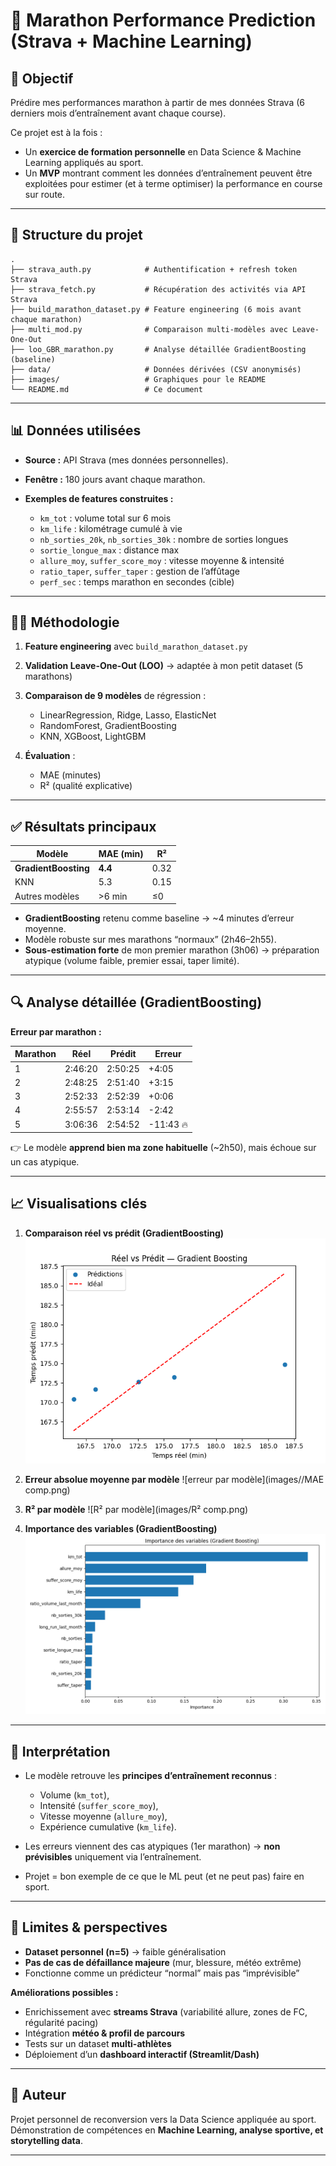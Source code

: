 # 🏃 Marathon Performance Prediction (Strava + Machine Learning)

## 🎯 Objectif

Prédire mes performances marathon à partir de mes données Strava (6 derniers mois d’entraînement avant chaque course).

Ce projet est à la fois :

* Un **exercice de formation personnelle** en Data Science & Machine Learning appliqués au sport.
* Un **MVP** montrant comment les données d’entraînement peuvent être exploitées pour estimer (et à terme optimiser) la performance en course sur route.

---

## 📂 Structure du projet

```
.
├── strava_auth.py            # Authentification + refresh token Strava
├── strava_fetch.py           # Récupération des activités via API Strava
├── build_marathon_dataset.py # Feature engineering (6 mois avant chaque marathon)
├── multi_mod.py              # Comparaison multi-modèles avec Leave-One-Out
├── loo_GBR_marathon.py       # Analyse détaillée GradientBoosting (baseline)
├── data/                     # Données dérivées (CSV anonymisés)
├── images/                   # Graphiques pour le README
└── README.md                 # Ce document
```

---

## 📊 Données utilisées

* **Source :** API Strava (mes données personnelles).
* **Fenêtre :** 180 jours avant chaque marathon.
* **Exemples de features construites :**

  * `km_tot` : volume total sur 6 mois
  * `km_life` : kilométrage cumulé à vie
  * `nb_sorties_20k`, `nb_sorties_30k` : nombre de sorties longues
  * `sortie_longue_max` : distance max
  * `allure_moy`, `suffer_score_moy` : vitesse moyenne & intensité
  * `ratio_taper`, `suffer_taper` : gestion de l’affûtage
  * `perf_sec` : temps marathon en secondes (cible)

---

## 🧑‍💻 Méthodologie

1. **Feature engineering** avec `build_marathon_dataset.py`
2. **Validation Leave-One-Out (LOO)** → adaptée à mon petit dataset (5 marathons)
3. **Comparaison de 9 modèles** de régression :

   * LinearRegression, Ridge, Lasso, ElasticNet
   * RandomForest, GradientBoosting
   * KNN, XGBoost, LightGBM
4. **Évaluation** :

   * MAE (minutes)
   * R² (qualité explicative)

---

## ✅ Résultats principaux

| Modèle               | MAE (min) | R²   |
| -------------------- | --------- | ---- |
| **GradientBoosting** | **4.4**   | 0.32 |
| KNN                  | 5.3       | 0.15 |
| Autres modèles       | >6 min    | ≤0   |

* **GradientBoosting** retenu comme baseline → ~4 minutes d’erreur moyenne.
* Modèle robuste sur mes marathons “normaux” (2h46–2h55).
* **Sous-estimation forte** de mon premier marathon (3h06) → préparation atypique (volume faible, premier essai, taper limité).

---

## 🔍 Analyse détaillée (GradientBoosting)

**Erreur par marathon :**

| Marathon | Réel    | Prédit  | Erreur    |
| -------- | ------- | ------- | --------- |
| 1        | 2:46:20 | 2:50:25 | +4:05     |
| 2        | 2:48:25 | 2:51:40 | +3:15     |
| 3        | 2:52:33 | 2:52:39 | +0:06     |
| 4        | 2:55:57 | 2:53:14 | -2:42     |
| 5        | 3:06:36 | 2:54:52 | -11:43 🔥 |

👉 Le modèle **apprend bien ma zone habituelle** (~2h50), mais échoue sur un cas atypique.

---

## 📈 Visualisations clés

1. **Comparaison réel vs prédit (GradientBoosting)**
   ![réel vs prédit](images/GBR_reel_vs_pred.png)

2. **Erreur absolue moyenne par modèle**
   ![erreur par modèle](images//MAE comp.png)
   
3. **R² par modèle**
   ![R² par modèle](images/R² comp.png)

4. **Importance des variables (GradientBoosting)**
   ![importances](images/GBR_imp_var.png)

---

## 🧠 Interprétation

* Le modèle retrouve les **principes d’entraînement reconnus** :

  * Volume (`km_tot`),
  * Intensité (`suffer_score_moy`),
  * Vitesse moyenne (`allure_moy`),
  * Expérience cumulative (`km_life`).
* Les erreurs viennent des cas atypiques (1er marathon) → **non prévisibles** uniquement via l’entraînement.
* Projet = bon exemple de ce que le ML peut (et ne peut pas) faire en sport.

---

## 🚀 Limites & perspectives

* **Dataset personnel (n=5)** → faible généralisation
* **Pas de cas de défaillance majeure** (mur, blessure, météo extrême)
* Fonctionne comme un prédicteur “normal” mais pas “imprévisible”

**Améliorations possibles :**

* Enrichissement avec **streams Strava** (variabilité allure, zones de FC, régularité pacing)
* Intégration **météo & profil de parcours**
* Tests sur un dataset **multi-athlètes**
* Déploiement d’un **dashboard interactif (Streamlit/Dash)**

---

## 👤 Auteur

Projet personnel de reconversion vers la Data Science appliquée au sport.
Démonstration de compétences en **Machine Learning, analyse sportive, et storytelling data**.

---


